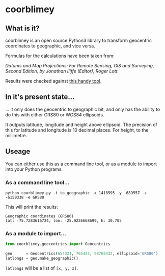 # coorblimey

## What is it?

coorblimey is an open source Python3 library to transform geocentric coordinates to geographic, and vice versa. 

Formulas for the calculations have been taken from:

_Datums and Map Projections: For Remote Sensing, GIS and Surveying, Second Edition, by Jonathan IIiffe (Editor), Roger Lott._

Results were checked against [this handy tool](http://www.apsalin.com/convert-cartesian-to-geodetic.aspx). 


## In it's present state...

... it only does the geocentric to geographic bit, and only has the ability to do this with either GRS80 or WGS84 ellipsoids.

It outputs latitude, longitude and height above ellipsoid. The precision of this for latitude and longitude is 10 decimal places. For height, to the millimetre. 

## Useage

You can either use this as a command line tool, or as a module to import into your Python programs. 

### As a command line tool...

    python coorblimey.py -t to_geographic -x 1418595 -y -689557 -z -6159338 -e GRS80

This will print the results:

    Geographic coordinates (GRS80)
    lat: -75.7283616724, lon: -25.9236668699, h: 30.705

### As a module to import...

```python
from coorblimey.geocentrics import Geocentrics
    
geo      = Geocentrics(654321, 765433, 98765432, ellipsoid='GRS80')
latlongs = geo.make_geographic()
```

`latlongs` will be a list of `[x, y, z]`.
